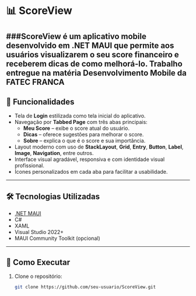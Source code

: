 # 📊 ScoreView

###**ScoreView** é um aplicativo mobile desenvolvido em .NET MAUI que permite aos usuários visualizarem o seu score financeiro e receberem dicas de como melhorá-lo.
Trabalho entregue na matéria Desenvolvimento Mobile da FATEC FRANCA
---

## 📱 Funcionalidades

- Tela de **Login** estilizada como tela inicial do aplicativo.
- Navegação por **Tabbed Page** com três abas principais:
  - **Meu Score** – exibe o score atual do usuário.
  - **Dicas** – oferece sugestões para melhorar o score.
  - **Sobre** – explica o que é o score e sua importância.
- Layout moderno com uso de **StackLayout**, **Grid**, **Entry**, **Button**, **Label**, **Image**, **Navigation**, entre outros.
- Interface visual agradável, responsiva e com identidade visual profissional.
- Ícones personalizados em cada aba para facilitar a usabilidade.

---

## 🛠️ Tecnologias Utilizadas

- [.NET MAUI](https://learn.microsoft.com/pt-br/dotnet/maui/)
- C#
- XAML
- Visual Studio 2022+
- MAUI Community Toolkit (opcional)

---

## 🚀 Como Executar

1. Clone o repositório:
   ```bash
   git clone https://github.com/seu-usuario/ScoreView.git
